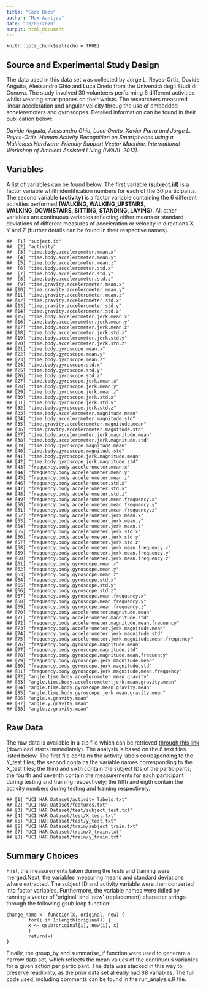 ```yaml
---
title: "Code Book"
author: "Max Aantjes"
date: "30/05/2020"
output: html_document
---
```


```{r setup, include=FALSE}
knitr::opts_chunk$set(echo = TRUE)
```

## Source and Experimental Study Design

The data used in this data set was collected by Jorge L. Reyes-Ortiz, Davide Anguita, Alessandro Ghio and Luca Oneto from the Università degli Studi di Genova. The study involved 30 volunteers performing 6 different activities whilst wearing smartphones on their waists. The researchers measured linear acceleration and angular velicity throug the use of embedded acceleremoters and gyroscopes.  Detailed information can be found in their publication below:

*Davide Anguita, Alessandro Ghio, Luca Oneto, Xavier Parra and Jorge L. Reyes-Ortiz. Human Activity Recognition on Smartphones using a Multiclass Hardware-Friendly Support Vector Machine. International Workshop of Ambient Assisted Living (IWAAL 2012).*

## Variables

A list of variables can be found below. The first variable **(subject.id)** is a factor variable whith identification numbers for each of the 30 participants. The second variable **(activity)** is a factor variable containing the 6 different activities performed **(WALKING, WALKING_UPSTAIRS, WALKING_DOWNSTAIRS, SITTING, STANDING, LAYING)**. All other variables are continuous variables reflecting either means or standard deviations of different measures of acceleration or velocity in directions X, Y and Z (further details can be found in their respective names).

```{r Variable Names, echo = FALSE, message = FALSE}
##  [1] "subject.id"                                                
##  [2] "activity"                                                  
##  [3] "time.body.accelerometer.mean.x"                            
##  [4] "time.body.accelerometer.mean.y"                            
##  [5] "time.body.accelerometer.mean.z"                            
##  [6] "time.body.accelerometer.std.x"                             
##  [7] "time.body.accelerometer.std.y"                             
##  [8] "time.body.accelerometer.std.z"                             
##  [9] "time.gravity.accelerometer.mean.x"                         
## [10] "time.gravity.accelerometer.mean.y"                         
## [11] "time.gravity.accelerometer.mean.z"                         
## [12] "time.gravity.accelerometer.std.x"                          
## [13] "time.gravity.accelerometer.std.y"                          
## [14] "time.gravity.accelerometer.std.z"                          
## [15] "time.body.accelerometer.jerk.mean.x"                       
## [16] "time.body.accelerometer.jerk.mean.y"                       
## [17] "time.body.accelerometer.jerk.mean.z"                       
## [18] "time.body.accelerometer.jerk.std.x"                        
## [19] "time.body.accelerometer.jerk.std.y"                        
## [20] "time.body.accelerometer.jerk.std.z"                        
## [21] "time.body.gyroscope.mean.x"                                
## [22] "time.body.gyroscope.mean.y"                                
## [23] "time.body.gyroscope.mean.z"                                
## [24] "time.body.gyroscope.std.x"                                 
## [25] "time.body.gyroscope.std.y"                                 
## [26] "time.body.gyroscope.std.z"                                 
## [27] "time.body.gyroscope.jerk.mean.x"                           
## [28] "time.body.gyroscope.jerk.mean.y"                           
## [29] "time.body.gyroscope.jerk.mean.z"                           
## [30] "time.body.gyroscope.jerk.std.x"                            
## [31] "time.body.gyroscope.jerk.std.y"                            
## [32] "time.body.gyroscope.jerk.std.z"                            
## [33] "time.body.accelerometer.magnitude.mean"                    
## [34] "time.body.accelerometer.magnitude.std"                     
## [35] "time.gravity.accelerometer.magnitude.mean"                 
## [36] "time.gravity.accelerometer.magnitude.std"                  
## [37] "time.body.accelerometer.jerk.magnitude.mean"               
## [38] "time.body.accelerometer.jerk.magnitude.std"                
## [39] "time.body.gyroscope.magnitude.mean"                        
## [40] "time.body.gyroscope.magnitude.std"                         
## [41] "time.body.gyroscope.jerk.magnitude.mean"                   
## [42] "time.body.gyroscope.jerk.magnitude.std"                    
## [43] "frequency.body.accelerometer.mean.x"                       
## [44] "frequency.body.accelerometer.mean.y"                       
## [45] "frequency.body.accelerometer.mean.z"                       
## [46] "frequency.body.accelerometer.std.x"                        
## [47] "frequency.body.accelerometer.std.y"                        
## [48] "frequency.body.accelerometer.std.z"                        
## [49] "frequency.body.accelerometer.mean.frequency.x"             
## [50] "frequency.body.accelerometer.mean.frequency.y"             
## [51] "frequency.body.accelerometer.mean.frequency.z"             
## [52] "frequency.body.accelerometer.jerk.mean.x"                  
## [53] "frequency.body.accelerometer.jerk.mean.y"                  
## [54] "frequency.body.accelerometer.jerk.mean.z"                  
## [55] "frequency.body.accelerometer.jerk.std.x"                   
## [56] "frequency.body.accelerometer.jerk.std.y"                   
## [57] "frequency.body.accelerometer.jerk.std.z"                   
## [58] "frequency.body.accelerometer.jerk.mean.frequency.x"        
## [59] "frequency.body.accelerometer.jerk.mean.frequency.y"        
## [60] "frequency.body.accelerometer.jerk.mean.frequency.z"        
## [61] "frequency.body.gyroscope.mean.x"                           
## [62] "frequency.body.gyroscope.mean.y"                           
## [63] "frequency.body.gyroscope.mean.z"                           
## [64] "frequency.body.gyroscope.std.x"                            
## [65] "frequency.body.gyroscope.std.y"                            
## [66] "frequency.body.gyroscope.std.z"                            
## [67] "frequency.body.gyroscope.mean.frequency.x"                 
## [68] "frequency.body.gyroscope.mean.frequency.y"                 
## [69] "frequency.body.gyroscope.mean.frequency.z"                 
## [70] "frequency.body.accelerometer.magnitude.mean"               
## [71] "frequency.body.accelerometer.magnitude.std"                
## [72] "frequency.body.accelerometer.magnitude.mean.frequency"     
## [73] "frequency.body.accelerometer.jerk.magnitude.mean"          
## [74] "frequency.body.accelerometer.jerk.magnitude.std"           
## [75] "frequency.body.accelerometer.jerk.magnitude.mean.frequency"
## [76] "frequency.body.gyroscope.magnitude.mean"                   
## [77] "frequency.body.gyroscope.magnitude.std"                    
## [78] "frequency.body.gyroscope.magnitude.mean.frequency"         
## [79] "frequency.body.gyroscope.jerk.magnitude.mean"              
## [80] "frequency.body.gyroscope.jerk.magnitude.std"               
## [81] "frequency.body.gyroscope.jerk.magnitude.mean.frequency"    
## [82] "angle.time.body.accelerometer.mean.gravity"                
## [83] "angle.time.body.accelerometer.jerk.mean.gravity.mean"      
## [84] "angle.time.body.gyroscope.mean.gravity.mean"               
## [85] "angle.time.body.gyroscope.jerk.mean.gravity.mean"          
## [86] "angle.x.gravity.mean"                                      
## [87] "angle.y.gravity.mean"                                      
## [88] "angle.z.gravity.mean"

```

## Raw Data

The raw data is available in a zip file which can be retrieved [through this link](https://d396qusza40orc.cloudfront.net/getdata%2Fprojectfiles%2FUCI%20HAR%20Dataset.zip) (download starts immediately). The analysis is based on the 8 text files listed below. The first file contains the activity labels corresponding to the Y_test files; the second contains the variable names corresponding to the X_test files; the third and sixth contain the subject IDs of the participants; the fourth and seventh contain the measurements for each participant during testing and training respectively; the fifth and eigth contain the activity numbers during testing and training respectively. 

```{r Text Files containing Raw Data}
## [1] "UCI HAR Dataset/activity_labels.txt"    
## [2] "UCI HAR Dataset/features.txt"           
## [3] "UCI HAR Dataset/test/subject_test.txt"  
## [4] "UCI HAR Dataset/test/X_test.txt"        
## [5] "UCI HAR Dataset/test/y_test.txt"        
## [6] "UCI HAR Dataset/train/subject_train.txt"
## [7] "UCI HAR Dataset/train/X_train.txt"      
## [8] "UCI HAR Dataset/train/y_train.txt"
```


## Summary Choices

First, the measurements taken during the tests and training were merged.Next, the variables measuring means and standard deviations where extracted. The subject ID and activity variable were then converted into factor variables. Furthermore, the variable names were tidied by running a vector of 'original' and 'new' (replacement) character strings through the following gsub loop function:

```{r, Name_Change Function}
change_name <- function(x, original, new) {
        for(i in 1:length(original)) {
        x <- gsub(original[i], new[i], x)
        }
        return(x)
}
```

Finally, the group_by and summarise_if function were used to generate a narrow data set, which reflects the mean values of the continuous variables for a given action per participant. The data was stacked in this way to preserve readibility, as the prior data set already had 88 variables. The full code used, including comments can be found in the run_analysis.R file. 


